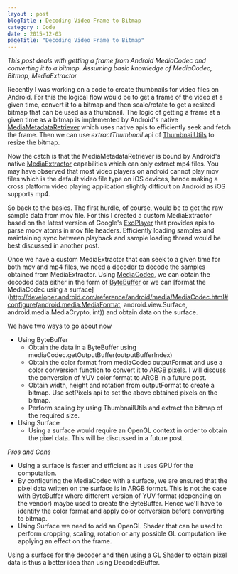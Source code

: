 ```yaml
---
layout : post
blogTitle : Decoding Video Frame to Bitmap
category : Code
date : 2015-12-03
pageTitle: "Decoding Video Frame to Bitmap"
---
```

*This post deals with getting a frame from Android MediaCodec and converting it to a bitmap\. Assuming basic knowledge of MediaCodec, Bitmap, MediaExtractor*

Recently I was working on a code to create thumbnails for video files on Android\. For this the logical flow would be to get a frame of the video at a given time, convert it to a bitmap and then scale/rotate to get a resized bitmap that can be used as a thumbnail. The logic of getting a frame at a given time as a bitmap is implemented by Android\'s native [MediaMetadataRetriever](http://developer.android.com/reference/android/media/MediaMetadataRetriever.html) which uses native apis to efficiently seek and fetch the frame\. Then we can use *extractThumbnail* api of [ThumbnailUtils](http://developer.android.com/reference/android/media/ThumbnailUtils.html) to resize the bitmap\.

Now the catch is that the MediaMetadataRetriever is bound by Android\'s native [MediaExtractor](http://developer.android.com/reference/android/media/MediaExtractor.html) capabilities which can only extract mp4 files\. You may have observed that most video players on android cannot play mov files which is the default video file type on iOS devices, hence making a cross platform video playing application slightly difficult on Android as iOS supports mp4\.

So back to the basics\. The first hurdle, of course, would be to get the raw sample data from mov file\. For this I created a custom MediaExtractor based on the latest version of Google\'s [ExoPlayer](http://developer.android.com/guide/topics/media/exoplayer.html) that provides apis to parse moov atoms in mov file headers\. Efficiently loading samples and maintaining sync between playback and sample loading thread would be best discussed in another post\.

Once we have a custom MediaExtractor that can seek to a given time for both mov and mp4 files, we need a decoder to decode the samples obtained from MediaExtractor\. Using [MediaCodec](http://developer.android.com/reference/android/media/MediaCodec.html), we can obtain the decoded data either in the form of [ByteBuffer](http://developer.android.com/reference/android/media/MediaCodec.html#getOutputBuffer(int)) or we can [format the MediaCodec using a surface](http://developer.android.com/reference/android/media/MediaCodec.html#configure(android.media.MediaFormat, android.view.Surface, android.media.MediaCrypto, int)) and obtain data on the surface\.

We have two ways to go about now

+ Using ByteBuffer
	+ Obtain the data in a ByteBuffer using mediaCodec.getOutputBuffer(outputBufferIndex)
	+ Obtain the color format from mediaCodec outputFormat and use a color conversion function to convert it to ARGB pixels\. I will discuss the conversion of YUV color format to ARGB in a future post\.
	+ Obtain width, height and rotation from outputFormat to create a bitmap\. Use setPixels api to set the above obtained pixels on the bitmap\.
	+ Perform scaling by using ThumbnailUtils and extract the bitmap of the required size\.
+ Using Surface
	+ Using a surface would require an OpenGL context in order to obtain the pixel data\. This will be discussed in a future post\.

*Pros and Cons*

+ Using a surface is faster and efficient as it uses GPU for the computation\.
+ By configuring the MediaCodec with a surface, we are ensured that the pixel data written on the surface is in ARGB format\. This is not the case with ByteBuffer where different version of YUV format (depending on the vendor) maybe used to create the ByteBuffer\. Hence we\'ll have to identify the color format and apply color conversion before converting to bitmap\.
+ Using Surface we need to add an OpenGL Shader that can be used to perform cropping, scaling, rotation or any possible GL computation like applying an effect on the frame\.

Using a surface for the decoder and then using a GL Shader to obtain pixel data is thus a better idea than using DecodedBuffer\.
